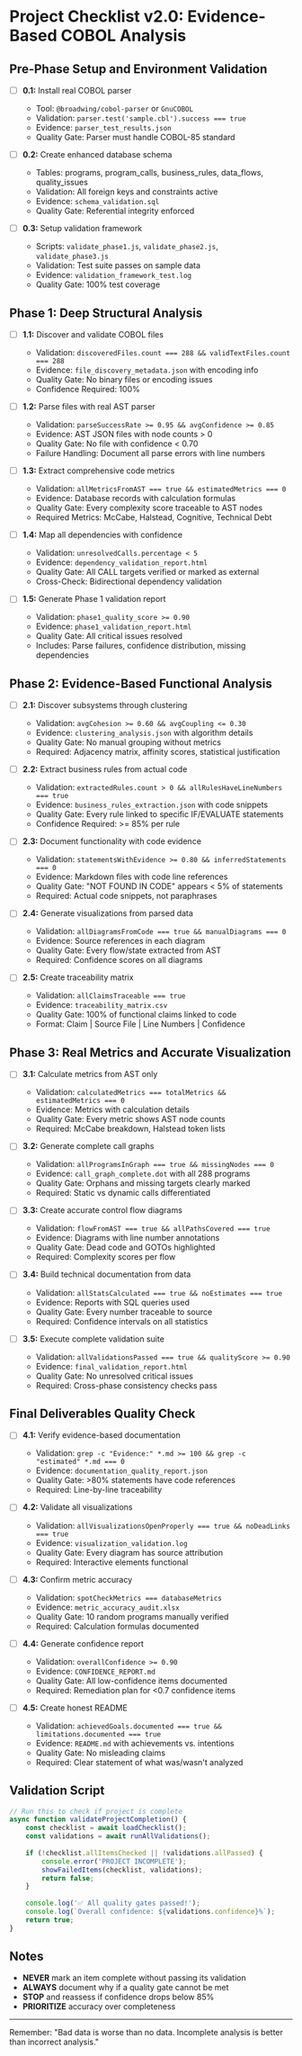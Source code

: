 # Project Checklist v2.0: Evidence-Based COBOL Analysis

## Pre-Phase Setup and Environment Validation

- [ ] **0.1:** Install real COBOL parser
  - Tool: `@broadwing/cobol-parser` or `GnuCOBOL`
  - Validation: `parser.test('sample.cbl').success === true`
  - Evidence: `parser_test_results.json`
  - Quality Gate: Parser must handle COBOL-85 standard

- [ ] **0.2:** Create enhanced database schema
  - Tables: programs, program_calls, business_rules, data_flows, quality_issues
  - Validation: All foreign keys and constraints active
  - Evidence: `schema_validation.sql` 
  - Quality Gate: Referential integrity enforced

- [ ] **0.3:** Setup validation framework
  - Scripts: `validate_phase1.js`, `validate_phase2.js`, `validate_phase3.js`
  - Validation: Test suite passes on sample data
  - Evidence: `validation_framework_test.log`
  - Quality Gate: 100% test coverage

## Phase 1: Deep Structural Analysis

- [ ] **1.1:** Discover and validate COBOL files
  - Validation: `discoveredFiles.count === 288 && validTextFiles.count === 288`
  - Evidence: `file_discovery_metadata.json` with encoding info
  - Quality Gate: No binary files or encoding issues
  - Confidence Required: 100%

- [ ] **1.2:** Parse files with real AST parser
  - Validation: `parseSuccessRate >= 0.95 && avgConfidence >= 0.85`
  - Evidence: AST JSON files with node counts > 0
  - Quality Gate: No file with confidence < 0.70
  - Failure Handling: Document all parse errors with line numbers

- [ ] **1.3:** Extract comprehensive code metrics
  - Validation: `allMetricsFromAST === true && estimatedMetrics === 0`
  - Evidence: Database records with calculation formulas
  - Quality Gate: Every complexity score traceable to AST nodes
  - Required Metrics: McCabe, Halstead, Cognitive, Technical Debt

- [ ] **1.4:** Map all dependencies with confidence
  - Validation: `unresolvedCalls.percentage < 5`
  - Evidence: `dependency_validation_report.html`
  - Quality Gate: All CALL targets verified or marked as external
  - Cross-Check: Bidirectional dependency validation

- [ ] **1.5:** Generate Phase 1 validation report
  - Validation: `phase1_quality_score >= 0.90`
  - Evidence: `phase1_validation_report.html` 
  - Quality Gate: All critical issues resolved
  - Includes: Parse failures, confidence distribution, missing dependencies

## Phase 2: Evidence-Based Functional Analysis

- [ ] **2.1:** Discover subsystems through clustering
  - Validation: `avgCohesion >= 0.60 && avgCoupling <= 0.30`
  - Evidence: `clustering_analysis.json` with algorithm details
  - Quality Gate: No manual grouping without metrics
  - Required: Adjacency matrix, affinity scores, statistical justification

- [ ] **2.2:** Extract business rules from actual code
  - Validation: `extractedRules.count > 0 && allRulesHaveLineNumbers === true`
  - Evidence: `business_rules_extraction.json` with code snippets
  - Quality Gate: Every rule linked to specific IF/EVALUATE statements
  - Confidence Required: >= 85% per rule

- [ ] **2.3:** Document functionality with code evidence
  - Validation: `statementsWithEvidence >= 0.80 && inferredStatements === 0`
  - Evidence: Markdown files with code line references
  - Quality Gate: "NOT FOUND IN CODE" appears < 5% of statements
  - Required: Actual code snippets, not paraphrases

- [ ] **2.4:** Generate visualizations from parsed data
  - Validation: `allDiagramsFromCode === true && manualDiagrams === 0`
  - Evidence: Source references in each diagram
  - Quality Gate: Every flow/state extracted from AST
  - Required: Confidence scores on all diagrams

- [ ] **2.5:** Create traceability matrix
  - Validation: `allClaimsTraceable === true`
  - Evidence: `traceability_matrix.csv`
  - Quality Gate: 100% of functional claims linked to code
  - Format: Claim | Source File | Line Numbers | Confidence

## Phase 3: Real Metrics and Accurate Visualization

- [ ] **3.1:** Calculate metrics from AST only
  - Validation: `calculatedMetrics === totalMetrics && estimatedMetrics === 0`
  - Evidence: Metrics with calculation details
  - Quality Gate: Every metric shows AST node counts
  - Required: McCabe breakdown, Halstead token lists

- [ ] **3.2:** Generate complete call graphs
  - Validation: `allProgramsInGraph === true && missingNodes === 0`
  - Evidence: `call_graph_complete.dot` with all 288 programs
  - Quality Gate: Orphans and missing targets clearly marked
  - Required: Static vs dynamic calls differentiated

- [ ] **3.3:** Create accurate control flow diagrams
  - Validation: `flowFromAST === true && allPathsCovered === true`
  - Evidence: Diagrams with line number annotations
  - Quality Gate: Dead code and GOTOs highlighted
  - Required: Complexity scores per flow

- [ ] **3.4:** Build technical documentation from data
  - Validation: `allStatsCalculated === true && noEstimates === true`
  - Evidence: Reports with SQL queries used
  - Quality Gate: Every number traceable to source
  - Required: Confidence intervals on all statistics

- [ ] **3.5:** Execute complete validation suite
  - Validation: `allValidationsPassed === true && qualityScore >= 0.90`
  - Evidence: `final_validation_report.html`
  - Quality Gate: No unresolved critical issues
  - Required: Cross-phase consistency checks pass

## Final Deliverables Quality Check

- [ ] **4.1:** Verify evidence-based documentation
  - Validation: `grep -c "Evidence:" *.md >= 100 && grep -c "estimated" *.md === 0`
  - Evidence: `documentation_quality_report.json`
  - Quality Gate: >80% statements have code references
  - Required: Line-by-line traceability

- [ ] **4.2:** Validate all visualizations
  - Validation: `allVisualizationsOpenProperly === true && noDeadLinks === true`
  - Evidence: `visualization_validation.log`
  - Quality Gate: Every diagram has source attribution
  - Required: Interactive elements functional

- [ ] **4.3:** Confirm metric accuracy
  - Validation: `spotCheckMetrics === databaseMetrics`
  - Evidence: `metric_accuracy_audit.xlsx`
  - Quality Gate: 10 random programs manually verified
  - Required: Calculation formulas documented

- [ ] **4.4:** Generate confidence report
  - Validation: `overallConfidence >= 0.90`
  - Evidence: `CONFIDENCE_REPORT.md`
  - Quality Gate: All low-confidence items documented
  - Required: Remediation plan for <0.7 confidence items

- [ ] **4.5:** Create honest README
  - Validation: `achievedGoals.documented === true && limitations.documented === true`
  - Evidence: `README.md` with achievements vs. intentions
  - Quality Gate: No misleading claims
  - Required: Clear statement of what was/wasn't analyzed

## Validation Script

```javascript
// Run this to check if project is complete
async function validateProjectCompletion() {
    const checklist = await loadChecklist();
    const validations = await runAllValidations();
    
    if (!checklist.allItemsChecked || !validations.allPassed) {
        console.error('PROJECT INCOMPLETE');
        showFailedItems(checklist, validations);
        return false;
    }
    
    console.log('✅ All quality gates passed!');
    console.log(`Overall confidence: ${validations.confidence}%`);
    return true;
}
```

## Notes

- **NEVER** mark an item complete without passing its validation
- **ALWAYS** document why if a quality gate cannot be met
- **STOP** and reassess if confidence drops below 85%
- **PRIORITIZE** accuracy over completeness

---

Remember: "Bad data is worse than no data. Incomplete analysis is better than incorrect analysis."